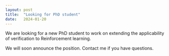 ```yaml
---
layout: post
title:  "Looking for PhD student"
date:   2024-01-20
---
```


<p class="intro"><span class="dropcap">W</span>e are looking for a new PhD student to work on extending the applicability of verification to Reinforcement learning.</p>

We will soon announce the position. Contact me if you have questions. 